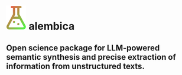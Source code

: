 # ![logo](https://raw.githubusercontent.com/open-and-sustainable/alembica/main/figures/logo.png) alembica

Open science package for LLM-powered semantic synthesis and precise extraction of information from unstructured texts.
---
